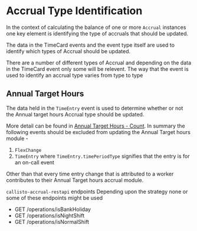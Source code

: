 # Accrual Type Identification
In the context of calculating the balance of one or more `Accrual` instances one key element is identifying the type of accruals that should be updated.

The data in the TimeCard events and the event type itself are used to identify which types of Accrual should be updated.

There are a number of different types of Accrual and depending on the data in the TimeCard event only some will be relevent. The way that the event is used to identify an accrual type varies from type to type


## Annual Target Hours
The data held in the `TimeEntry` event is used to determine whether or not the Annual target hours Accrual type should be updated.

More detail can be found in [Annual Target Hours - Count](https://collaboration.homeoffice.gov.uk/jira/browse/EAHW-1497). In summary the following events should be excluded from updating the Annual Target hours module -

1. `FlexChange`
2. `TimeEntry` where `TimeEntry.timePeriodType` signifies that the entry is for an on-call event

Other than that every time entry change that is attributed to a worker contributes to their Annual Target hours accrual module. 


`callisto-accrual-restapi` endpoints
Depending upon the strategy none or some of these endpoints might be used

- GET /operations/isBankHoliday
- GET /operations/isNightShift
- GET /operations/isNormalShift